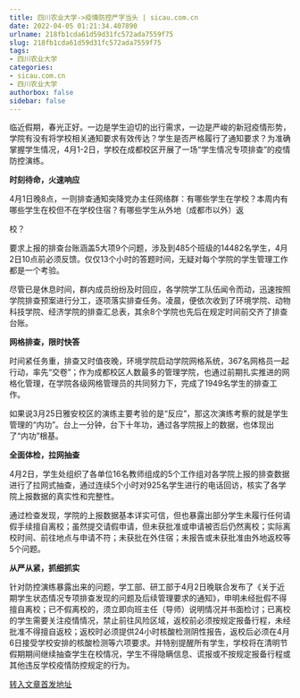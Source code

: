 ```yaml
---
title: 四川农业大学->疫情防控严字当头​ | sicau.com.cn
date: 2022-04-05 01:21:34.407890
urlname: 218fb1cda61d59d31fc572ada7559f75
slug: 218fb1cda61d59d31fc572ada7559f75
tags: 
- 四川农业大学
categories:
- sicau.com.cn
- 四川农业大学
authorbox: false
sidebar: false
---
```

临近假期，春光正好。一边是学生迫切的出行需求，一边是严峻的新冠疫情形势，学院有没有将学校相关通知要求有效传达？学生是否严格履行了通知要求？为准确掌握学生情况，4月1-2日，学校在成都校区开展了一场“学生情况专项排查”的疫情防控演练。

**时刻待命，火速响应**

4月1日晚8点，一则排查通知突降党办主任网络群：有哪些学生在学校？本周内有哪些学生在校但不在学校住宿？有哪些学生从外地（成都市以外）返
<!--more-->
校？

要求上报的排查台账涵盖5大项9个问题，涉及到485个班级的14482名学生，4月2日10点前必须反馈。仅仅13个小时的答题时间，无疑对每个学院的学生管理工作都是一个考验。

尽管已是休息时间，群内成员纷纷及时回应，各学院学工队伍闻令而动，迅速按照学院排查预案进行分工，逐项落实排查任务。凌晨，便依次收到了环境学院、动物科技学院、经济学院的排查汇总表，其余8个学院也先后在规定时间前交齐了排查台账。

**网格排查，限时快答**

时间紧任务重，排查又时值夜晚，环境学院启动学院网格系统，367名网格员一起行动，率先“交卷”；作为成都校区人数最多的管理学院，也通过前期扎实推进的网格化管理，在学院各级网格管理员的共同努力下，完成了1949名学生的排查工作。

如果说3月25日雅安校区的演练主要考验的是“反应”，那这次演练考察的就是学生管理的“内功”。台上一分钟，台下十年功，通过各学院报上的数据，也体现出了“内功”根基。

**全面体检，拉网抽查**

4月2日，学生处组织了各单位16名教师组成的5个工作组对各学院上报的排查数据进行了拉网式抽查，通过连续5个小时对925名学生进行的电话回访，核实了各学院上报数据的真实性和完整性。

通过检查发现，学院的上报数据基本详实可信，但也暴露出部分学生未履行任何请假手续擅自离校；虽然提交请假申请，但未获批准或申请被否后仍然离校；实际离校时间、前往地点与申请不符；未获批在外住宿；未报告或未获批准由外地返校等5个问题。

**从严从紧，抓细抓实**

针对防控演练暴露出来的问题，学工部、研工部于4月2日晚联合发布了《关于近期学生状态情况专项排查发现的问题及后续管理要求的通知》，申明未经批假不得擅自离校；已不假离校的，须立即向班主任（导师）说明情况并书面检讨；已离校的学生需要关注疫情情况，禁止前往风险区域，返校前必须按规定报备行程，未经批准不得擅自返校；返校时必须提供24小时核酸检测阴性报告，返校后必须在4月6日接受学校安排的核酸检测等六项要求。并特别提醒所有学生，学校将在清明节假期期间继续抽查学生在校情况，学生不得隐瞒信息、谎报或不按规定报备行程或其他违反学校疫情防控规定的行为。



[转入文章首发地址](https://news.sicau.edu.cn/info/1078/67214.htm)